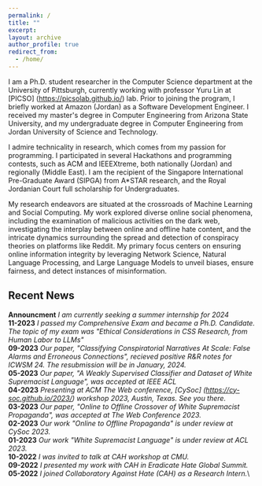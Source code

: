 ```yaml
---
permalink: /
title: ""
excerpt: 
layout: archive
author_profile: true
redirect_from:
  - /home/
---
```


I am a Ph.D. student researcher in the Computer Science department at the University of Pittsburgh, currently working with professor Yuru Lin at [PICSO] (https://picsolab.github.io/) lab. Prior to joining the program, I briefly worked at Amazon (Jordan) as a Software Development Engineer. I received my master's degree in Computer Engineering from Arizona State University, and my undergraduate degree in Computer Engineering from Jordan University of Science and Technology.

I admire technicality in research, which comes from my passion for programming. I participated in several Hackathons and programming contests, such as ACM and IEEEXtreme, both nationally (Jordan) and regionally (Middle East). I am the recipient of the Singapore International Pre-Graduate Award (SIPGA) from A*STAR research, and the Royal Jordanian Court full scholarship for Undergraduates.

My research endeavors are situated at the crossroads of Machine Learning and Social Computing. My work explored diverse online social phenomena, including the examination of malicious activities on the dark web, investigating the interplay between online and offline hate content, and the intricate dynamics surrounding the spread and detection of conspiracy theories on platforms like Reddit. My primary focus centers on ensuring online information integrity by leveraging Network Science, Natural Language Processing, and Large Language Models to unveil biases, ensure fairness, and detect instances of misinformation.


## Recent News
**Announcment** *I am currently seeking a summer internship for 2024*\
**11-2023** *I passed my Comprehensive Exam and became a Ph.D. Candidate. The topic of my exam was "Ethical Considerations in CSS Research, from Human Labor to LLMs"*\
**09-2023** *Our paper, "Classifying Conspiratorial Narratives At Scale: False Alarms and Erroneous Connections", recieved positive R&R notes for ICWSM 24. The resubmission will be in January, 2024.*\
**05-2023** *Our paper, "A Weakly Supervised Classifier and Dataset of White Supremacist Language", was accepted at IEEE ACL*\
**04-2023** *Presenting at ACM The Web conference, [CySoc] (https://cy-soc.github.io/2023/) workshop 2023, Austin, Texas. See you there.* \
**03-2023** *Our paper, "Online to Offline Crossover of White Supremacist Propaganda", was accepted at The Web Conference 2023.*\
**02-2023** *Our work "Online to Offline Propaganda" is under review at CySoc 2023.*\
**01-2023** *Our work "White Supremacist Language" is under review at ACL 2023.*\
**10-2022** *I was invited to talk at CAH workshop at CMU.*\
**09-2022** *I presented my work with CAH in Eradicate Hate Global Summit.*\
**05-2022** *I joined Collaboratory Against Hate (CAH) as a Research Intern.*\
